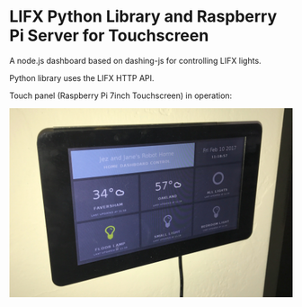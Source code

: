 # LIFX Python Library and Raspberry Pi Server for Touchscreen

A node.js dashboard based on dashing-js for controlling LIFX lights.

Python library uses the LIFX HTTP API.

Touch panel (Raspberry Pi 7inch Touchscreen) in operation:

![Touch panel](/wall_mounted_panel.jpeg?raw=true)